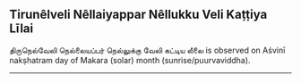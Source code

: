 ## Tirunêlveli Nêllaiyappar Nêllukku Veli Kaṭṭiya Līlai
திருநெல்வேலி நெல்லையப்பர் நெல்லுக்கு வேலி கட்டிய லீலை is observed on Aśvinī nakṣhatram day of Makara (solar) month (sunrise/puurvaviddha).



---
